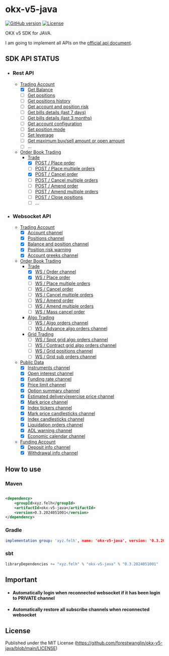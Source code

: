 # okx-v5-java
[![GitHub version](https://img.shields.io/static/v1?label=version&message=v0.3.2024051001&color=blue)](https://github.com/forestwanglin/okx-v5-java)
[![License](https://img.shields.io/static/v1?label=license&message=MIT&color=orange)](https://github.com/forestwanglin/okx-v5-java/blob/main/LICENSE)

OKX v5 SDK for JAVA. 

I am going to implement all APIs on the [official api document](https://www.okx.com/docs-v5/en/#overview).

## SDK API STATUS
- ### Rest API
  - [Trading Account](https://www.okx.com/docs-v5/en/#trading-account-rest-api)
    - [x] [Get Balance](https://www.okx.com/docs-v5/en/#trading-account-rest-api-get-balance)
    - [ ] [Get positions](https://www.okx.com/docs-v5/en/#trading-account-rest-api-get-positions)
    - [ ] [Get positions history](https://www.okx.com/docs-v5/en/#trading-account-rest-api-get-positions-history)
    - [ ] [Get account and position risk](https://www.okx.com/docs-v5/en/#trading-account-rest-api-get-account-and-position-risk)
    - [ ] [Get bills details (last 7 days)](https://www.okx.com/docs-v5/en/#trading-account-rest-api-get-bills-details-last-7-days)
    - [ ] [Get bills details (last 3 months)](https://www.okx.com/docs-v5/en/#trading-account-rest-api-get-bills-details-last-3-months)
    - [ ] [Get account configuration](https://www.okx.com/docs-v5/en/#trading-account-rest-api-get-account-configuration)
    - [ ] [Set position mode](https://www.okx.com/docs-v5/en/#trading-account-rest-api-set-position-mode)
    - [ ] [Set leverage](https://www.okx.com/docs-v5/en/#trading-account-rest-api-set-leverage)
    - [ ] [Get maximum buy/sell amount or open amount](https://www.okx.com/docs-v5/en/#trading-account-rest-api-get-maximum-buy-sell-amount-or-open-amount)
    - [ ] ...
  - [Order Book Trading](https://www.okx.com/docs-v5/en/#order-book-trading)
    - [Trade](https://www.okx.com/docs-v5/en/#order-book-trading-trade)
      - [x] [POST / Place order](https://www.okx.com/docs-v5/en/#order-book-trading-trade-post-place-order)
      - [ ] [POST / Place multiple orders](https://www.okx.com/docs-v5/en/#order-book-trading-trade-post-place-multiple-orders)
      - [x] [POST / Cancel order](https://www.okx.com/docs-v5/en/#order-book-trading-trade-post-cancel-order)
      - [ ] [POST / Cancel multiple orders](https://www.okx.com/docs-v5/en/#order-book-trading-trade-post-cancel-multiple-orders)
      - [ ] [POST / Amend order](https://www.okx.com/docs-v5/en/#order-book-trading-trade-post-amend-order)
      - [ ] [POST / Amend multiple orders](https://www.okx.com/docs-v5/en/#order-book-trading-trade-post-amend-multiple-orders)
      - [ ] [POST / Close positions](https://www.okx.com/docs-v5/en/#order-book-trading-trade-post-close-positions)
      - [ ] ...
- ### Websocket API
  - [Trading Account](https://www.okx.com/docs-v5/zh/#trading-account-websocket)
    - [x] [Account channel](https://www.okx.com/docs-v5/en/#trading-account-websocket-account-channel)
    - [x] [Positions channel](https://www.okx.com/docs-v5/en/#trading-account-websocket-positions-channel)
    - [x] [Balance and position channel](https://www.okx.com/docs-v5/en/#trading-account-websocket-balance-and-position-channel)
    - [x] [Position risk warning](https://www.okx.com/docs-v5/en/#trading-account-websocket-position-risk-warning)
    - [x] [Account greeks channel](https://www.okx.com/docs-v5/en/#trading-account-websocket-account-greeks-channel)
  - [Order Book Trading](https://www.okx.com/docs-v5/en/#order-book-trading)
    - [Trade](https://www.okx.com/docs-v5/en/#order-book-trading-trade)
      - [x] [WS / Order channel](https://www.okx.com/docs-v5/en/#order-book-trading-trade-ws-order-channel)
      - [x] [WS / Place order](https://www.okx.com/docs-v5/en/#order-book-trading-trade-ws-place-order)
      - [ ] [WS / Place multiple orders](https://www.okx.com/docs-v5/en/#order-book-trading-trade-ws-place-multiple-orders)
      - [ ] [WS / Cancel order](https://www.okx.com/docs-v5/en/#order-book-trading-trade-ws-cancel-order)
      - [ ] [WS / Cancel multiple orders](https://www.okx.com/docs-v5/en/#order-book-trading-trade-ws-cancel-multiple-orders)
      - [ ] [WS / Amend order](https://www.okx.com/docs-v5/en/#order-book-trading-trade-ws-amend-order)
      - [ ] [WS / Amend multiple orders](https://www.okx.com/docs-v5/en/#order-book-trading-trade-ws-amend-multiple-orders)
      - [ ] [WS / Mass cancel order](https://www.okx.com/docs-v5/en/#order-book-trading-trade-ws-mass-cancel-order)
    - [Algo Trading](https://www.okx.com/docs-v5/en/#order-book-trading-algo-trading)
      - [ ] [WS / Algo orders channel](https://www.okx.com/docs-v5/en/#order-book-trading-algo-trading-ws-algo-orders-channel)
      - [ ] [WS / Advance algo orders channel](https://www.okx.com/docs-v5/en/#order-book-trading-algo-trading-ws-advance-algo-orders-channel)
    - [Grid Trading](https://www.okx.com/docs-v5/en/#order-book-trading-grid-trading)
      - [ ] [WS / Spot grid algo orders channel](https://www.okx.com/docs-v5/en/#order-book-trading-grid-trading-ws-spot-grid-algo-orders-channel)
      - [ ] [WS / Contract grid algo orders channel](https://www.okx.com/docs-v5/en/#order-book-trading-grid-trading-ws-contract-grid-algo-orders-channel)
      - [ ] [WS / Grid positions channel](https://www.okx.com/docs-v5/en/#order-book-trading-grid-trading-ws-grid-positions-channel)
      - [ ] [WS / Grid sub orders channel](https://www.okx.com/docs-v5/en/#order-book-trading-grid-trading-ws-grid-sub-orders-channel)
  - [Public Data](https://www.okx.com/docs-v5/en/#public-data-websocket)
    - [x] [Instruments channel](https://www.okx.com/docs-v5/en/#public-data-websocket-instruments-channel)
    - [x] [Open interest channel](https://www.okx.com/docs-v5/en/#public-data-websocket-open-interest-channel)
    - [x] [Funding rate channel](https://www.okx.com/docs-v5/en/#public-data-websocket-funding-rate-channel)
    - [x] [Price limit channel](https://www.okx.com/docs-v5/en/#public-data-websocket-price-limit-channel)
    - [x] [Option summary channel](https://www.okx.com/docs-v5/en/#public-data-websocket-option-summary-channel)
    - [x] [Estimated delivery/exercise price channel](https://www.okx.com/docs-v5/en/#public-data-websocket-estimated-delivery-exercise-price-channel)
    - [x] [Mark price channel](https://www.okx.com/docs-v5/en/#public-data-websocket-mark-price-channel)
    - [x] [Index tickers channel](https://www.okx.com/docs-v5/en/#public-data-websocket-index-tickers-channel)
    - [x] [Mark price candlesticks channel](https://www.okx.com/docs-v5/en/#public-data-websocket-mark-price-candlesticks-channel)
    - [x] [Index candlesticks channel](https://www.okx.com/docs-v5/en/#public-data-websocket-index-candlesticks-channel)
    - [x] [Liquidation orders channel](https://www.okx.com/docs-v5/en/#public-data-websocket-liquidation-orders-channel)
    - [x] [ADL warning channel](https://www.okx.com/docs-v5/en/#public-data-websocket-adl-warning-channel)
    - [x] [Economic calendar channel](https://www.okx.com/docs-v5/en/#public-data-websocket-economic-calendar-channel)
  - [Funding Account](https://www.okx.com/docs-v5/en/#funding-account-websocket)
    - [x] [Deposit info channel](https://www.okx.com/docs-v5/en/#funding-account-websocket-deposit-info-channel)
    - [x] [Withdrawal info channel](https://www.okx.com/docs-v5/en/#funding-account-websocket-withdrawal-info-channel)

## How to use

### Maven

```xml

<dependency>
    <groupId>xyz.felh</groupId>
    <artifactId>okx-v5-java</artifactId>
    <version>0.3.2024051001</version>
</dependency>
```

### Gradle

```yaml
implementation group: 'xyz.felh', name: 'okx-v5-java', version: '0.3.2024051001'
```

### sbt

```javascript
libraryDependencies += "xyz.felh" % "okx-v5-java" % "0.3.2024051001"
```

## Important

- #### Automatically login when reconnected websocket if it has been login to PRIVATE channel
- #### Automatically restore all subscribe channels when reconnected websocket


## License

Published under the MIT License (https://github.com/forestwanglin/okx-v5-java/blob/main/LICENSE)